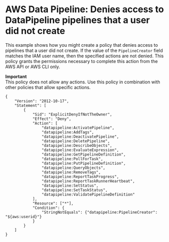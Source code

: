 # AWS Data Pipeline: Denies access to DataPipeline pipelines that a user did not create<a name="reference_policies_examples_datapipeline_not-owned"></a>

This example shows how you might create a policy that denies access to pipelines that a user did not create\. If the value of the `PipelineCreator` field matches the IAM user name, then the specified actions are not denied\. This policy grants the permissions necessary to complete this action from the AWS API or AWS CLI only\.

**Important**  
This policy does not allow any actions\. Use this policy in combination with other policies that allow specific actions\. 

```
{
    "Version": "2012-10-17",
    "Statement": [
        {
            "Sid": "ExplicitDenyIfNotTheOwner",
            "Effect": "Deny",
            "Action": [
                "datapipeline:ActivatePipeline",
                "datapipeline:AddTags",
                "datapipeline:DeactivatePipeline",
                "datapipeline:DeletePipeline",
                "datapipeline:DescribeObjects",
                "datapipeline:EvaluateExpression",
                "datapipeline:GetPipelineDefinition",
                "datapipeline:PollForTask",
                "datapipeline:PutPipelineDefinition",
                "datapipeline:QueryObjects",
                "datapipeline:RemoveTags",
                "datapipeline:ReportTaskProgress",
                "datapipeline:ReportTaskRunnerHeartbeat",
                "datapipeline:SetStatus",
                "datapipeline:SetTaskStatus",
                "datapipeline:ValidatePipelineDefinition"
            ],
            "Resource": ["*"],
            "Condition": {
                "StringNotEquals": {"datapipeline:PipelineCreator": "${aws:userid}"}
            }
        }
    ]
}
```